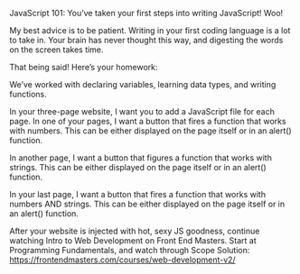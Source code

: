 JavaScript 101:
You’ve taken your first steps into writing JavaScript! Woo!

My best advice is to be patient. Writing in your first coding language is a lot to take in. Your brain has never thought this way, and digesting the words on the screen takes time.

That being said! Here’s your homework:

We’ve worked with declaring variables, learning data types, and writing functions.

In your three-page website, I want you to add a JavaScript file for each page.
In one of your pages, I want a button that fires a function that works with numbers. This can be either displayed on the page itself or in an alert() function.

In another page, I want a button that figures a function that works with strings. This can be either displayed on the page itself or in an alert() function.

In your last page, I want a button that fires a function that works with numbers AND strings. This can be either displayed on the page itself or in an alert() function.

After your website is injected with hot, sexy JS goodness, continue watching Intro to Web Development on Front End Masters. Start at Programming Fundamentals, and watch through Scope Solution: https://frontendmasters.com/courses/web-development-v2/
